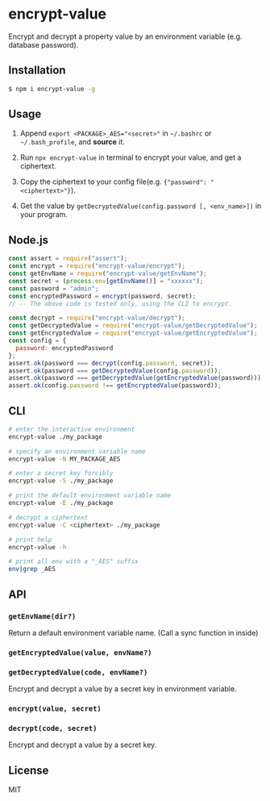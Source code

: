 # encrypt-value

Encrypt and decrypt a property value by an environment variable (e.g. database password).

## Installation

```sh
$ npm i encrypt-value -g
```

## Usage

1. Append `export <PACKAGE>_AES="<secret>"` in `~/.bashrc` or `~/.bash_profile`, and **source** it.

2. Run `npx encrypt-value` in terminal to encrypt your value, and get a ciphertext.

3. Copy the ciphertext to your config file(e.g. `{"password": "<ciphertext>"}`).

4. Get the value by `getDecryptedValue(config.password [, <env_name>])` in your program.

## Node.js

```js
const assert = require("assert");
const encrypt = require("encrypt-value/encrypt");
const getEnvName = require("encrypt-value/getEnvName");
const secret = (process.env[getEnvName()] = "xxxxxx");
const password = "admin";
const encryptedPassword = encrypt(password, secret);
// -- The above code is tested only, using the CLI to encrypt.

const decrypt = require("encrypt-value/decrypt");
const getDecryptedValue = require("encrypt-value/getDecryptedValue");
const getEncryptedValue = require("encrypt-value/getEncryptedValue");
const config = {
  password: encryptedPassword
};
assert.ok(password === decrypt(config.password, secret));
assert.ok(password === getDecryptedValue(config.password));
assert.ok(password === getDecryptedValue(getEncryptedValue(password)));
assert.ok(config.password !== getEncryptedValue(password));
```

## CLI

```sh
# enter the interactive environment
encrypt-value ./my_package

# specify an environment variable name
encrypt-value -N MY_PACKAGE_AES

# enter a secret key forcibly
encrypt-value -S ./my_package

# print the default environment variable name
encrypt-value -E ./my_package

# decrypt a ciphertext
encrypt-value -C <ciphertext> ./my_package

# print help
encrypt-value -h

# print all env with a "_AES" suffix
env|grep _AES
```

## API

### `getEnvName(dir?)`

Return a default environment variable name. (Call a sync function in inside)

### `getEncryptedValue(value, envName?)`

### `getDecryptedValue(code, envName?)`

Encrypt and decrypt a value by a secret key in environment variable.

### `encrypt(value, secret)`

### `decrypt(code, secret)`

Encrypt and decrypt a value by a secret key.

## License

MIT

